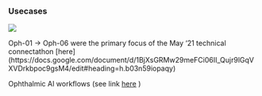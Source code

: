 ### Usecases

<div><img src="usecases.png"/></div>
<p/>
Oph-01 → Oph-06 were the primary focus of the May ‘21 technical connectathon [here](https://docs.google.com/document/d/1BjXsGRMw29meFCi06II_Qujr9lGqVXVDrkbpoc9gsM4/edit#heading=h.b03n59iopaqy)

Ophthalmic AI workflows (see link [here](https://confluence.hl7.org/pages/viewpage.action?pageId=104565555) )